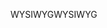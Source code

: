 <span data-ttu-id="60902-101">WYSIWYG</span><span class="sxs-lookup"><span data-stu-id="60902-101">WYSIWYG</span></span>
